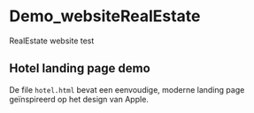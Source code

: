 # Demo_websiteRealEstate

RealEstate website test

## Hotel landing page demo

De file `hotel.html` bevat een eenvoudige, moderne landing page geïnspireerd op het design van Apple.
